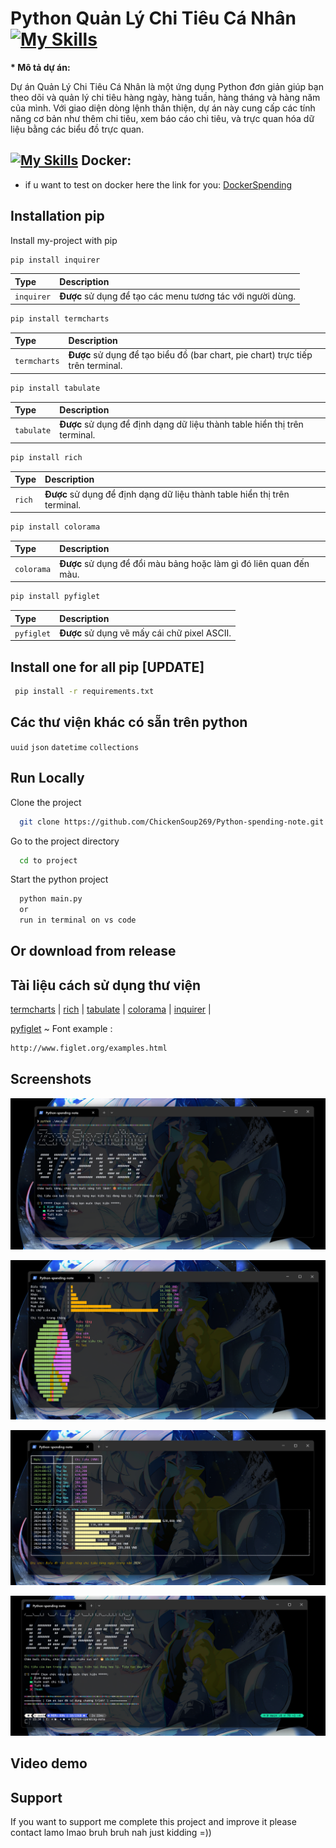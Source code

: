 # Python Quản Lý Chi Tiêu Cá Nhân [![My Skills](https://skillicons.dev/icons?i=python)](https://skillicons.dev)

<strong>* Mô tả dự án:</strong > 

Dự án Quản Lý Chi Tiêu Cá Nhân là một ứng dụng Python đơn giản giúp bạn theo dõi và quản lý chi tiêu hàng ngày, hàng tuần, hàng tháng và hàng năm của mình. Với giao diện dòng lệnh thân thiện, dự án này cung cấp các tính năng cơ bản như thêm chi tiêu, xem báo cáo chi tiêu, và trực quan hóa dữ liệu bằng các biểu đồ trực quan.

##  [![My Skills](https://skillicons.dev/icons?i=docker)](https://skillicons.dev) Docker:
- if u want to test on docker here the link for you:
[DockerSpending](https://hub.docker.com/r/zeroslayer/python-spending) 

## Installation pip

Install my-project with pip

```bash
pip install inquirer
```

| Type       | Description                                                |
| :--------- | :--------------------------------------------------------- |
| `inquirer` | **Được** sử dụng để tạo các menu tương tác với người dùng. |

```bash
pip install termcharts
```

| Type         | Description                                                                     |
| :----------- | :------------------------------------------------------------------------------ |
| `termcharts` | **Được** sử dụng để tạo biểu đồ (bar chart, pie chart) trực tiếp trên terminal. |

```bash
pip install tabulate
```

| Type       | Description                                                               |
| :--------- | :------------------------------------------------------------------------ |
| `tabulate` | **Được** sử dụng để định dạng dữ liệu thành table hiển thị trên terminal. |

```bash
pip install rich
```

| Type   | Description                                                               |
| :----- | :------------------------------------------------------------------------ |
| `rich` | **Được** sử dụng để định dạng dữ liệu thành table hiển thị trên terminal. |

```bash
pip install colorama
```

| Type       | Description                                                        |
| :--------- | :----------------------------------------------------------------- |
| `colorama` | **Được** sử dụng để đổi màu bảng hoặc làm gì đó liên quan đến màu. |

```bash
pip install pyfiglet
```

| Type       | Description                                  |
| :--------- | :------------------------------------------- |
| `pyfiglet` | **Được** sử dụng vẽ mấy cái chữ pixel ASCII. |

## Install one for all pip [UPDATE]

```bash
 pip install -r requirements.txt
```
## Các thư viện khác có sẵn trên python

`uuid`
`json`
`datetime`
`collections`

## Run Locally

Clone the project

```bash
  git clone https://github.com/ChickenSoup269/Python-spending-note.git
```

Go to the project directory

```bash
  cd to project
```

Start the python project

```bash
  python main.py
  or
  run in terminal on vs code
```
## Or download from release

## Tài liệu cách sử dụng thư viện

[termcharts](https://pypi.org/project/termcharts/) |
[rich](https://rich.readthedocs.io/en/stable/introduction.html) |
[tabulate](https://pypi.org/project/tabulate/) |
[colorama](https://pypi.org/project/colorama/) |
[inquirer](https://python-inquirer.readthedocs.io/en/latest/installation.html) |

[pyfiglet](https://pypi.org/project/pyfiglet/) ~ Font example :  
```bash
http://www.figlet.org/examples.html
``` 

## Screenshots

![App Screenshot](https://github.com/ChickenSoup269/Python-spending-note/blob/main/screenShot/Screenshot%202024-08-30%20072147.png)

![App Screenshot](https://github.com/ChickenSoup269/Python-spending-note/blob/main/screenShot/Screenshot%202024-08-30%20072159.png)

![App Screenshot](https://github.com/ChickenSoup269/Python-spending-note/blob/main/screenShot/Screenshot%202024-08-30%20072209.png)

![App Screenshot](https://github.com/ChickenSoup269/Python-spending-note/blob/main/screenShot/image.png)

## Video demo

## Support

If you want to support me complete this project and improve it please contact lamo lmao bruh bruh nah just kidding =))
